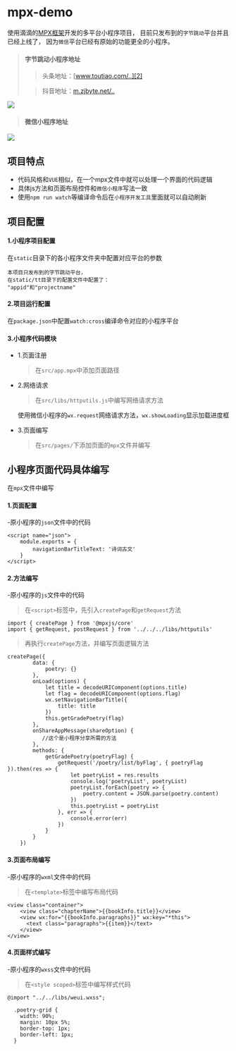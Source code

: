 # mpx-demo

使用滴滴的[MPX框架][1]开发的多平台小程序项目，
目前只发布到的`字节跳动`平台并且已经上线了，
因为`微信`平台已经有原始的功能更全的小程序。

> #### 字节跳动小程序地址
>> 头条地址：[www.toutiao.com/..][2]
>
>> 抖音地址：[m.zjbyte.net/..][3]

![](http://a1.qpic.cn/psc?/V11wANeJ11xVDz/8v1c6OdZLSE3kzDE6fnRytJXweYfgk7ZKWqr5vPXVr.czDCGNXRsi9twY.pxAw4kV2ZRGhWfnpvTX.*npziB6NNtecvRzeBjiiwIC721V1I!/c&ek=1&kp=1&pt=0&bo=7gJqBO4CagQRADc!&tl=3&vuin=1650432983&tm=1598410800&sce=60-2-2&rf=0-0)

> #### 微信小程序地址

![](https://user-gold-cdn.xitu.io/2020/7/22/17376c9d89543bc1?w=344&h=344&f=jpeg&s=72251)

## 项目特点

* 代码风格和`VUE`相似，在一个mpx文件中就可以处理一个界面的代码逻辑
* 具体js方法和页面布局控件和`微信小程序`写法一致
* 使用`npm run watch`等编译命令后在`小程序开发工具`里面就可以自动刷新

## 项目配置

#### 1.小程序项目配置
在`static`目录下的各小程序文件夹中配置对应平台的参数
```
本项目只发布到的字节跳动平台，
在static/tt目录下的配置文件中配置了：
"appid"和"projectname"
```
#### 2.项目运行配置
在`package.json`中配置`watch:cross`编译命令对应的小程序平台
#### 3.小程序代码模块
* 1.页面注册
    > 在`src/app.mpx`中添加页面路径
* 2.网络请求
    > 在`src/libs/httputils.js`中编写网络请求方法

    使用微信小程序的`wx.request`网络请求方法，`wx.showLoading`显示加载进度框
* 3.页面编写
    > 在`src/pages/`下添加页面的`mpx`文件并编写



## 小程序页面代码具体编写
在`mpx`文件中编写
#### 1.页面配置
-原小程序的`json`文件中的代码
```
<script name="json">
    module.exports = {
        navigationBarTitleText: '诗词古文'
    }
</script>
```
#### 2.方法编写
-原小程序的`js`文件中的代码

> 在`<script>`标签中，先引入`createPage`和`getRequest`方法
```
import { createPage } from '@mpxjs/core'
import { getRequest, postRequest } from '../../../libs/httputils'
```
> 再执行`createPage`方法，并编写页面逻辑方法
```
createPage({
        data: {
            poetry: {}
        },
        onLoad(options) {
            let title = decodeURIComponent(options.title)
            let flag = decodeURIComponent(options.flag)
            wx.setNavigationBarTitle({
                title: title
            })
            this.getGradePoetry(flag)
        },
        onShareAppMessage(shareOption) {
           //这个是小程序分享所需的方法
        },
        methods: {
            getGradePoetry(poetryFlag) {
                getRequest('/poetry/list/byFlag', { poetryFlag }).then(res => {
                    let poetryList = res.results
                    console.log('poetryList', poetryList)
                    poetryList.forEach(poetry => {
                        poetry.content = JSON.parse(poetry.content)
                    })
                    this.poetryList = poetryList
                }, err => {
                    console.error(err)
                })
            }
        }
    })
```
#### 3.页面布局编写
-原小程序的`wxml`文件中的代码

> 在`<template>`标签中编写布局代码
```
<view class="container">
    <view class="chapterName">{{bookInfo.title}}</view>
    <view wx:for="{{bookInfo.paragraphs}}" wx:key="*this">
      <text class="paragraphs">{{item}}</text>
    </view>
</view>
```
#### 4.页面样式编写
-原小程序的`wxss`文件中的代码

> 在`<style scoped>`标签中编写样式代码
```
@import "../../libs/weui.wxss";

  .poetry-grid {
    width: 90%;
    margin: 10px 5%;
    border-top: 1px;
    border-left: 1px;
  }
```



[1]:https://didi.github.io/mpx/
[2]:https://www.toutiao.com/w/a1675861256381440/
[3]:https://m.zjbyte.net/share/douyin/?token=fd69983627c9ccce649914577101606f&share_channel=copy
